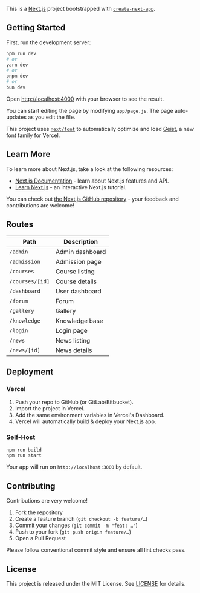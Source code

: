 This is a [Next.js](https://nextjs.org) project bootstrapped with [`create-next-app`](https://github.com/vercel/next.js/tree/canary/packages/create-next-app).

## Getting Started

First, run the development server:

```bash
npm run dev
# or
yarn dev
# or
pnpm dev
# or
bun dev
```

Open [http://localhost:4000](http://localhost:4000) with your browser to see the result.

You can start editing the page by modifying `app/page.js`. The page auto-updates as you edit the file.

This project uses [`next/font`](https://nextjs.org/docs/app/building-your-application/optimizing/fonts) to automatically optimize and load [Geist](https://vercel.com/font), a new font family for Vercel.

## Learn More

To learn more about Next.js, take a look at the following resources:

- [Next.js Documentation](https://nextjs.org/docs) - learn about Next.js features and API.
- [Learn Next.js](https://nextjs.org/learn) - an interactive Next.js tutorial.

You can check out [the Next.js GitHub repository](https://github.com/vercel/next.js) - your feedback and contributions are welcome!

## Routes

| Path                | Description             |
|---------------------|-------------------------|
| `/admin`            | Admin dashboard         |
| `/admission`        | Admission page          |
| `/courses`          | Course listing          |
| `/courses/[id]`     | Course details          |
| `/dashboard`        | User dashboard          |
| `/forum`            | Forum                   |
| `/gallery`          | Gallery                 |
| `/knowledge`        | Knowledge base          |
| `/login`            | Login page              |
| `/news`             | News listing            |
| `/news/[id]`        | News details            |

## Deployment

### Vercel

1. Push your repo to GitHub (or GitLab/Bitbucket).  
2. Import the project in Vercel.  
3. Add the same environment variables in Vercel's Dashboard.  
4. Vercel will automatically build & deploy your Next.js app.

### Self-Host

```bash
npm run build
npm run start
```

Your app will run on `http://localhost:3000` by default.

## Contributing

Contributions are very welcome!  

1. Fork the repository  
2. Create a feature branch (`git checkout -b feature/…`)  
3. Commit your changes (`git commit -m "feat: …"`)  
4. Push to your fork (`git push origin feature/…`)  
5. Open a Pull Request  

Please follow conventional commit style and ensure all lint checks pass.

## License

This project is released under the MIT License. See [LICENSE](./LICENSE) for details.
